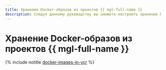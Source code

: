 ```yaml
---
title: Хранение Docker-образов из проектов {{ mgl-full-name }}
description: Следуя данному руководству вы сможете настроить хранение Docker-образов из {{ mgl-name }} в {{ container-registry-full-name }}.
---
```


# Хранение Docker-образов из проектов {{ mgl-full-name }}

{% include notitle [docker-images-in-ycr](../../_tutorials/containers/docker-images-in-ycr.md) %}

